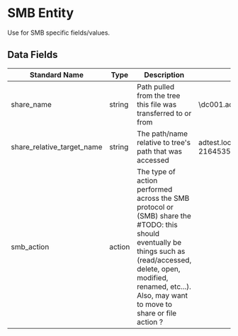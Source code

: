 # SMB Entity
Use for SMB specific fields/values.

## Data Fields
|Standard Name|Type|Description|Sample Value|
|---|---|---|---|
| share_name|string|Path pulled from the tree this file was transferred to or from|\\dc001.adtest.local\SysVol|
| share_relative_target_name|string|The path/name relative to tree's path that was accessed|adtest.local\\Policies\\{4132D0FE-8293-4D5A-BB3D-2164535CA3B2}\\Machine\\Preferences\\ScheduledTasks\\ScheduledTasks.xml|
| smb_action|action|The type of action performed across the SMB protocol or (SMB) share the #TODO: this should eventually be things such as (read/accessed, delete, open, modified, renamed, etc...). Also, may want to move to share or file action ?||
